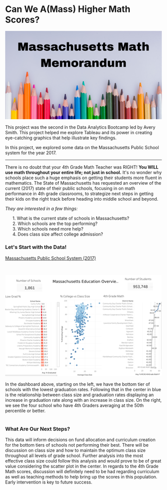 # Can We A(Mass) Higher Math Scores?

<img src="images/MassMathMemo.png?raw=true">

This project was the second in the Data Analytics Bootcamp led by Avery Smith. This project helped me explore Tableau and its power in creating eye-catching graphics that help illustrate key findings.<br>

In this project, we explored some data on the Massachusetts Public School system for the year 2017.<br>

---

There is no doubt that your 4th Grade Math Teacher was RIGHT! **You WILL use math throughout your entire life; not just in school.** It's no wonder why schools place such a huge emphasis on getting their students more fluent in mathematics. The State of Massachusetts has requested an overview of the current (2017) state of their public schools, focusing in on math performance in 4th grade classrooms, to strategize next steps in getting their kids on the right track before heading into middle school and beyond.<br>

*They are interested in a few things:*
<ol>
  1. What is the current state of schools in Massachusetts?<br>
  2. Which schools are the top performing?<br>
  3. Which schools need more help?<br>
  4. Does class size affect college admission?
</ol>

### Let's Start with the Data!
[Massachusetts Public School System (2017)](https://www.kaggle.com/datasets/ndalziel/massachusetts-public-schools-data)

<br>

<img src="images/Massachusetts Education Overview.png?raw=true"><br>

In the dashboard above, starting on the left, we have the bottom tier of schools with the lowest graduation rates. Following that in the center in blue is the relationship between class size and graduation rates displaying an increase in graduation rate along with an increase in class size. On the right, we see the four school who have 4th Graders averaging at the 50th percentile or better.<br><br>

### What Are Our Next Steps?
This data will inform decisions on fund allocation and curriculum creation for the bottom tiers of schools not performing their best. There will be discussion on class size and how to maintain the optimum class size throughout all levels of grade school. Further analysis into the most effective class size could follow this analysis and would prove to be of great value considering the scatter plot in the center. In regards to the 4th Grade Math scores, discussion will definitely need to be had regarding curriculum as well as teaching methods to help bring up the scores in this population. Early intervention is key to future success.

